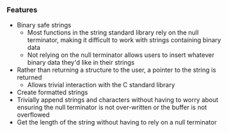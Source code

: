### Features

- Binary safe strings
    - Most functions in the string standard library rely on the null
    terminator, making it difficult to work with strings containing binary
    data
    - Not relying on the null terminator allows users to insert
    whatever binary data they'd like in their strings
- Rather than returning a structure to the user, a pointer to the string is
returned
    - Allows trivial interaction with the C standard library
- Create formatted strings
- Trivially append strings and characters without having to worry
about ensuring the null terminator is not over-written or the buffer is
not overflowed
- Get the length of the string without having to rely on a null terminator

